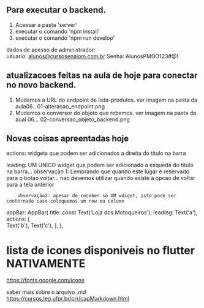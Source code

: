 

## Para executar o backend.

1. Acessar a pasta 'server'
2. executar o comando 'npm install'
3. executar o comando 'npm run develop'


dados de acesso de administrador:  
    usuario: alunos@cursosenaipm.com.br
    Senha: AlunosPMGO123#@!







## atualizacoes feitas na aula de hoje para conectar no novo backend.

1. Mudamos a URL do endpoint de lista-produtos. ver imagem na pasta da aula06.. 01-alteracao_endpoint.png
2. Mudamos o conversor do objeto que rebemos. ver imagem na pasta da aual 06...  02-conversao_objeto_backend.png








## Novas coisas apreentadas hoje


 actions: widgets que podem ser adicionados a direita do titulo na barra

  leading: UM UNICO widget que podem ser adicionado a esqueda do titulo na barra... 
        observação 1: Lembrando que quando este lugar é reservado para o botao voltar... nao devemos utilizar quando existe a opcao de voltar para a tela anterior
        
        observação2: apesar de receber só UM wdiget, isto pode ser contornado caso coloquemos um row ou column 


  appBar: AppBar(
        title: const Text('Loja dos Motoqueiros'),
        leading: Text('a'),
        actions: [  
          Text('b'), 
          Text('c'),
        ],
      ),





# lista de icones disponiveis no flutter NATIVAMENTE
https://fonts.google.com/icons


saber mais sobre o arquivo .md
https://cursos.leg.ufpr.br/prr/capMarkdown.html

